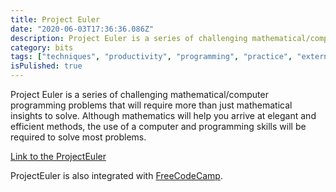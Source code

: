 ```yaml
---
title: Project Euler
date: "2020-06-03T17:36:36.086Z"
description: Project Euler is a series of challenging mathematical/computer programming problems...
category: bits
tags: ["techniques", "productivity", "programming", "practice", "external"]
isPulished: true
---
```


Project Euler is a series of challenging mathematical/computer programming problems that will require more than just mathematical insights to solve. Although mathematics will help you arrive at elegant and efficient methods, the use of a computer and programming skills will be required to solve most problems.

<a target="_blank" href="https://projecteuler.net/"> Link to the ProjectEuler</a>

ProjectEuler is also integrated with <a target="_blank" href="https://www.freecodecamp.org/learn/coding-interview-prep/project-euler/"> FreeCodeCamp</a>.